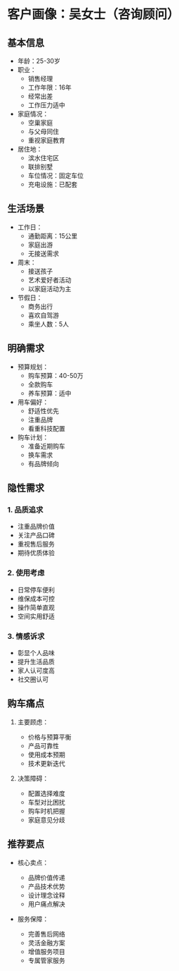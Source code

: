 # 客户画像：吴女士（咨询顾问）

## 基本信息
- 年龄：25-30岁
- 职业：
  - 销售经理
  - 工作年限：16年
  - 经常出差
  - 工作压力适中
- 家庭情况：
  - 空巢家庭
  - 与父母同住
  - 重视家庭教育
- 居住地：
  - 滨水住宅区
  - 联排别墅
  - 车位情况：固定车位
  - 充电设施：已配套

## 生活场景
- 工作日：
  - 通勤距离：15公里
  - 家庭出游
  - 无接送需求
- 周末：
  - 接送孩子
  - 艺术爱好者活动
  - 以家庭活动为主
- 节假日：
  - 商务出行
  - 喜欢自驾游
  - 乘坐人数：5人

## 明确需求
- 预算规划：
  - 购车预算：40-50万
  - 全款购车
  - 养车预算：适中
- 用车偏好：
  - 舒适性优先
  - 注重品牌
  - 看重科技配置
- 购车计划：
  - 准备近期购车
  - 换车需求
  - 有品牌倾向

## 隐性需求
### 1. 品质追求
- 注重品牌价值
- 关注产品口碑
- 重视售后服务
- 期待优质体验

### 2. 使用考虑
- 日常停车便利
- 维保成本可控
- 操作简单直观
- 空间实用舒适

### 3. 情感诉求
- 彰显个人品味
- 提升生活品质
- 家人认可度高
- 社交圈认可

## 购车痛点
1. 主要顾虑：
   - 价格与预算平衡
   - 产品可靠性
   - 使用成本预期
   - 技术更新迭代

2. 决策障碍：
   - 配置选择难度
   - 车型对比困扰
   - 购车时机把握
   - 家庭意见分歧

## 推荐要点
- 核心卖点：
  - 品牌价值传递
  - 产品技术优势
  - 设计理念诠释
  - 用户痛点解决

- 服务保障：
  - 完善售后网络
  - 灵活金融方案
  - 增值服务项目
  - 专属管家服务